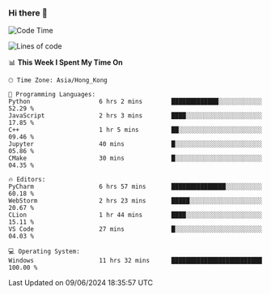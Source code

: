 ### Hi there 👋

<!--
**RoiexLee/RoiexLee** is a ✨ _special_ ✨ repository because its `README.md` (this file) appears on your GitHub profile.

Here are some ideas to get you started:

- 🔭 I’m currently working on ...
- 🌱 I’m currently learning ...
- 👯 I’m looking to collaborate on ...
- 🤔 I’m looking for help with ...
- 💬 Ask me about ...
- 📫 How to reach me: ...
- 😄 Pronouns: ...
- ⚡ Fun fact: ...
-->

<!--START_SECTION:waka-->
![Code Time](http://img.shields.io/badge/Code%20Time-566%20hrs%2039%20mins-blue)

![Lines of code](https://img.shields.io/badge/From%20Hello%20World%20I%27ve%20Written-38.4%20thousand%20lines%20of%20code-blue)

📊 **This Week I Spent My Time On** 

```text
🕑︎ Time Zone: Asia/Hong_Kong

💬 Programming Languages: 
Python                   6 hrs 2 mins        █████████████░░░░░░░░░░░░   52.29 % 
JavaScript               2 hrs 3 mins        ████░░░░░░░░░░░░░░░░░░░░░   17.85 % 
C++                      1 hr 5 mins         ██░░░░░░░░░░░░░░░░░░░░░░░   09.46 % 
Jupyter                  40 mins             █░░░░░░░░░░░░░░░░░░░░░░░░   05.86 % 
CMake                    30 mins             █░░░░░░░░░░░░░░░░░░░░░░░░   04.35 % 

🔥 Editors: 
PyCharm                  6 hrs 57 mins       ███████████████░░░░░░░░░░   60.18 % 
WebStorm                 2 hrs 23 mins       █████░░░░░░░░░░░░░░░░░░░░   20.67 % 
CLion                    1 hr 44 mins        ████░░░░░░░░░░░░░░░░░░░░░   15.11 % 
VS Code                  27 mins             █░░░░░░░░░░░░░░░░░░░░░░░░   04.03 % 

💻 Operating System: 
Windows                  11 hrs 32 mins      █████████████████████████   100.00 % 
```


 Last Updated on 09/06/2024 18:35:57 UTC
<!--END_SECTION:waka-->
